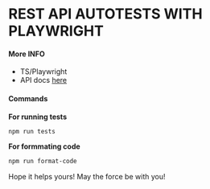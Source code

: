 
# REST API AUTOTESTS WITH PLAYWRIGHT

#### More INFO
- TS/Playwright
- API docs [here](https://crudapi.co.uk/help/api-docs)



#### Commands
**For running tests**
```sh
npm run tests 
```

**For formmating code**
```sh
npm run format-code 
```

Hope it helps yours! May the force be with you!